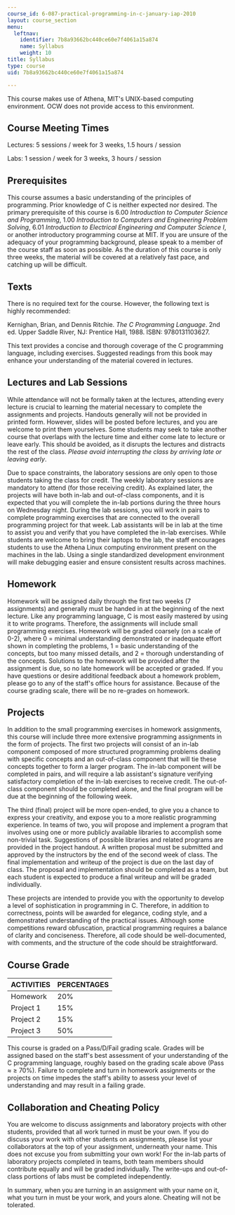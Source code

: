 ```yaml
---
course_id: 6-087-practical-programming-in-c-january-iap-2010
layout: course_section
menu:
  leftnav:
    identifier: 7b8a93662bc440ce60e7f4061a15a874
    name: Syllabus
    weight: 10
title: Syllabus
type: course
uid: 7b8a93662bc440ce60e7f4061a15a874

---
```


This course makes use of Athena, MIT's UNIX-based computing environment. OCW does not provide access to this environment.

Course Meeting Times
--------------------

Lectures: 5 sessions / week for 3 weeks, 1.5 hours / session

Labs: 1 session / week for 3 weeks, 3 hours / session

Prerequisites
-------------

This course assumes a basic understanding of the principles of programming. Prior knowledge of C is neither expected nor desired. The primary prerequisite of this course is 6.00 _Introduction to Computer Science and Programming_, 1.00 _Introduction to Computers and Engineering Problem Solving_, 6.01 _Introduction to Electrical Engineering and Computer Science I_, or another introductory programming course at MIT. If you are unsure of the adequacy of your programming background, please speak to a member of the course staff as soon as possible. As the duration of this course is only three weeks, the material will be covered at a relatively fast pace, and catching up will be difficult.

Texts
-----

There is no required text for the course. However, the following text is highly recommended:

Kernighan, Brian, and Dennis Ritchie. _The C Programming Language_. 2nd ed. Upper Saddle River, NJ: Prentice Hall, 1988. ISBN: 9780131103627.

This text provides a concise and thorough coverage of the C programming language, including exercises. Suggested readings from this book may enhance your understanding of the material covered in lectures.

Lectures and Lab Sessions
-------------------------

While attendance will not be formally taken at the lectures, attending every lecture is crucial to learning the material necessary to complete the assignments and projects. Handouts generally will not be provided in printed form. However, slides will be posted before lectures, and you are welcome to print them yourselves. Some students may seek to take another course that overlaps with the lecture time and either come late to lecture or leave early. This should be avoided, as it disrupts the lectures and distracts the rest of the class. _Please avoid interrupting the class by arriving late or leaving early_.

Due to space constraints, the laboratory sessions are only open to those students taking the class for credit. The weekly laboratory sessions are mandatory to attend (for those receiving credit). As explained later, the projects will have both in-lab and out-of-class components, and it is expected that you will complete the in-lab portions during the three hours on Wednesday night. During the lab sessions, you will work in pairs to complete programming exercises that are connected to the overall programming project for that week. Lab assistants will be in lab at the time to assist you and verify that you have completed the in-lab exercises. While students are welcome to bring their laptops to the lab, the staff encourages students to use the Athena Linux computing environment present on the machines in the lab. Using a single standardized development environment will make debugging easier and ensure consistent results across machines.

Homework
--------

Homework will be assigned daily through the first two weeks (7 assignments) and generally must be handed in at the beginning of the next lecture. Like any programming language, C is most easily mastered by using it to write programs. Therefore, the assignments will include small programming exercises. Homework will be graded coarsely (on a scale of 0-2), where 0 = minimal understanding demonstrated or inadequate effort shown in completing the problems, 1 = basic understanding of the concepts, but too many missed details, and 2 = thorough understanding of the concepts. Solutions to the homework will be provided after the assignment is due, so no late homework will be accepted or graded. If you have questions or desire additional feedback about a homework problem, please go to any of the staff's office hours for assistance. Because of the course grading scale, there will be no re-grades on homework.

Projects
--------

In addition to the small programming exercises in homework assignments, this course will include three more extensive programming assignments in the form of projects. The first two projects will consist of an in-lab component composed of more structured programming problems dealing with specific concepts and an out-of-class component that will tie these concepts together to form a larger program. The in-lab component will be completed in pairs, and will require a lab assistant's signature verifying satisfactory completion of the in-lab exercises to receive credit. The out-of-class component should be completed alone, and the final program will be due at the beginning of the following week.

The third (final) project will be more open-ended, to give you a chance to express your creativity, and expose you to a more realistic programming experience. In teams of two, you will propose and implement a program that involves using one or more publicly available libraries to accomplish some non-trivial task. Suggestions of possible libraries and related programs are provided in the project handout. A written proposal must be submitted and approved by the instructors by the end of the second week of class. The final implementation and writeup of the project is due on the last day of class. The proposal and implementation should be completed as a team, but each student is expected to produce a final writeup and will be graded individually.

These projects are intended to provide you with the opportunity to develop a level of sophistication in programming in C. Therefore, in addition to correctness, points will be awarded for elegance, coding style, and a demonstrated understanding of the practical issues. Although some competitions reward obfuscation, practical programming requires a balance of clarity and conciseness. Therefore, all code should be well-documented, with comments, and the structure of the code should be straightforward.

Course Grade
------------

| ACTIVITIES | PERCENTAGES |
| --- | --- |
| Homework | 20% |
| Project 1 | 15% |
| Project 2 | 15% |
| Project 3 | 50% 

This course is graded on a Pass/D/Fail grading scale. Grades will be assigned based on the staff's best assessment of your understanding of the C programming language, roughly based on the grading scale above (Pass ≈ ≥ 70%). Failure to complete and turn in homework assignments or the projects on time impedes the staff's ability to assess your level of understanding and may result in a failing grade.

Collaboration and Cheating Policy
---------------------------------

You are welcome to discuss assignments and laboratory projects with other students, provided that all work turned in must be your own. If you do discuss your work with other students on assignments, please list your collaborators at the top of your assignment, underneath your name. This does not excuse you from submitting your own work! For the in-lab parts of laboratory projects completed in teams, both team members should contribute equally and will be graded individually. The write-ups and out-of-class portions of labs must be completed independently.

In summary, when you are turning in an assignment with your name on it, what you turn in must be your work, and yours alone. Cheating will not be tolerated.